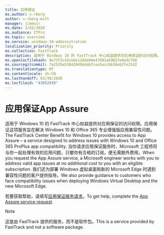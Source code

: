 ```yaml
---
title: 应用保证
ms.author: v-rberg
author: v-rberg-msft
manager: jimmuir
ms.date: 3/03/2020
ms.audience: ITPro
ms.topic: overview
ms.service: windows-10-administration
localization_priority: Priority
ms.collection: FastTrack
description: 适用于 Windows 10 的 FastTrack 中心权益提供对应用保证的访问权限。应用保证这项服务旨在解决 Windows 10 和 Office 365 专业增强版应用兼容性问题。
ms.openlocfilehash: 9e73f2c42ce6e12dde94e47d01a69027e6edc798
ms.sourcegitcommit: 7a2535e510420496dabfcea5accbb36ab2fe21d2
ms.translationtype: HT
ms.contentlocale: zh-CN
ms.lasthandoff: 03/30/2020
ms.locfileid: "43052930"
---
```

# <a name="app-assure"></a><span data-ttu-id="90a27-103">应用保证</span><span class="sxs-lookup"><span data-stu-id="90a27-103">App Assure</span></span>

<span data-ttu-id="90a27-104">适用于 Windows 10 的 FastTrack 中心权益提供对应用保证的访问权限。应用保证这项服务旨在解决 Windows 10 和 Office 365 专业增强版应用兼容性问题。</span><span class="sxs-lookup"><span data-stu-id="90a27-104">The FastTrack Center Benefit for Windows 10 provides access to App Assure – a service designed to address issues with Windows 10 and Office 365 ProPlus app compatibility.</span></span> <span data-ttu-id="90a27-105">当你请求应用保证服务时，Microsoft 工程师将与你一起处理有效的应用问题，只要你有合格的订阅，便无需额外费用。</span><span class="sxs-lookup"><span data-stu-id="90a27-105">When you request the App Assure service, a Microsoft engineer works with you to address valid app issues at no additional cost to you with an eligible subscription.</span></span> <span data-ttu-id="90a27-106">我们还为部署 Windows 虚拟桌面和新的 Microsoft Edge 时遇到兼容性问题的客户提供指导。</span><span class="sxs-lookup"><span data-stu-id="90a27-106">We also provide guidance to customers who face compatibility issues when deploying Windows Virtual Desktop and the new Microsoft Edge.</span></span> 

<span data-ttu-id="90a27-107">若要获取帮助，请填写[应用保证服务请求](https://go.microsoft.com/fwlink/?linkid=2022721)。</span><span class="sxs-lookup"><span data-stu-id="90a27-107">To get help, complete the [App Assure service request](https://go.microsoft.com/fwlink/?linkid=2022721).</span></span>

  > [!NOTE]
> <span data-ttu-id="90a27-108">这是由 FastTrack 提供的服务，而不是软件包。</span><span class="sxs-lookup"><span data-stu-id="90a27-108">This is a service provided by FastTrack and not a software package.</span></span>
